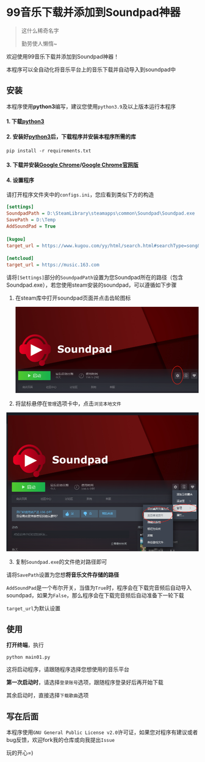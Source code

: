 # 99音乐下载并添加到Soundpad神器

> 这什么稀奇名字
>
> 勤劳使人懒惰~

欢迎使用99音乐下载并添加到Soundpad神器！

本程序可以全自动化将音乐平台上的音乐下载并自动导入到soundpad中

## 安装

本程序使用**python3**编写，建议您使用`python3.9`及以上版本运行本程序

#### 1. 下载[python3](https://www.python.org/downloads/)

#### 2. 安装好[python3](https://www.python.org/downloads/)后，下载程序并安装本程序所需的库

~~~shell
pip install -r requirements.txt
~~~

#### 3. 下载并安装[Google Chrome](https://www.google.cn/intl/zh-CN_ALL/chrome/fallback/)/[Google Chrome官网版](https://www.google.com/intl/zh_cn/chrome/)

#### 4. 设置程序

请打开程序文件夹中的`configs.ini`，您应看到类似下方的构造

~~~ini
[settings]
SoundpadPath = D:\SteamLibrary\steamapps\common\Soundpad\Soundpad.exe
SavePath = D:\Temp
AddSoundPad = True

[kugou]
target_url = https://www.kugou.com/yy/html/search.html#searchType=song&searchKeyWord=

[netcloud]
target_url = https://music.163.com
~~~

请将`[Settings]`部分的`SoundpadPath`设置为您Soundpad所在的路径（包含Soundpad.exe），若您使用steam安装的soundpad，可以遵循如下步骤

1. 在steam库中打开soundpad页面并点击齿轮图标

   ![1](https://raw.githubusercontent.com/windows99-hue/99SoundpadAdder/refs/heads/main/images/document/ca3376ff8e0d74d7b81acbb73affcfd9.png)

2. 将鼠标悬停在`管理`选项卡中，点击`浏览本地文件`

![2](https://raw.githubusercontent.com/windows99-hue/99SoundpadAdder/refs/heads/main/images/document/75a1ba4413af1daf54eaafea15acae31.png)

3. 复制`Soundpad.exe`的文件绝对路径即可

请将`SavePath`设置为您想**将音乐文件存储的路径**

`AddSoundPad`是一个布尔开关，当值为`True`时，程序会在下载完音频后自动导入soundpad，如果为`False`，那么程序会在下载完音频后自动准备下一轮下载

`target_url`为默认设置

## 使用

**打开终端**，执行

~~~shell
python main01.py
~~~

这将启动程序，请跟随程序选择您想使用的音乐平台

**第一次启动时**，请选择`登录账号`选项，跟随程序登录好后再开始下载

其余启动时，直接选择`下载歌曲`选项

## 写在后面

本程序使用`GNU General Public License v2.0`许可证，如果您对程序有建议或者bug反馈，欢迎fork我的仓库或向我提出`Issue`

玩的开心=)
